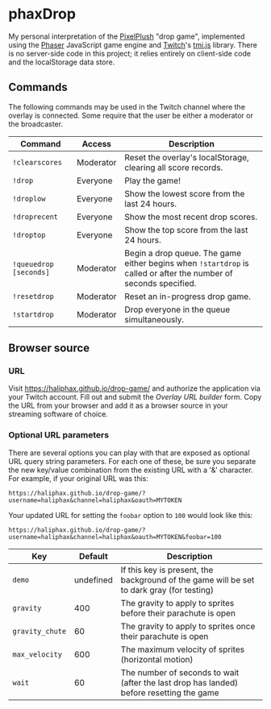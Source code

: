 # phaxDrop

My personal interpretation of the [PixelPlush] "drop game", implemented using
the [Phaser] JavaScript game engine and [Twitch]'s [tmi.js] library. There is
no server-side code in this project; it relies entirely on client-side code and
the localStorage data store.

## Commands

The following commands may be used in the Twitch channel where the overlay is
connected. Some require that the user be either a moderator or the broadcaster.

| Command | Access | Description |
|---------|--------|-------------|
| `!clearscores` | Moderator | Reset the overlay's localStorage, clearing all score records. |
| `!drop` | Everyone | Play the game! |
| `!droplow` | Everyone | Show the lowest score from the last 24 hours. |
| `!droprecent` | Everyone | Show the most recent drop scores. |
| `!droptop` | Everyone | Show the top score from the last 24 hours. |
| `!queuedrop [seconds]` | Moderator | Begin a drop queue. The game either begins when `!startdrop` is called or after the number of seconds specified. |
| `!resetdrop` | Moderator | Reset an in-progress drop game. |
| `!startdrop` | Moderator | Drop everyone in the queue simultaneously. |

## Browser source

### URL

Visit https://haliphax.github.io/drop-game/ and authorize the application via
your Twitch account. Fill out and submit the _Overlay URL builder_ form. Copy
the URL from your browser and add it as a browser source in your streaming
software of choice.

### Optional URL parameters

There are several options you can play with that are exposed as optional URL
query string parameters. For each one of these, be sure you separate the new
key/value combination from the existing URL with a '&' character. For example,
if your original URL was this:

`https://haliphax.github.io/drop-game/?username=haliphax&channel=haliphax&oauth=MYTOKEN`

Your updated URL for setting the `foobar` option to `100` would look like this:

`https://haliphax.github.io/drop-game/?username=haliphax&channel=haliphax&oauth=MYTOKEN&foobar=100`

| Key | Default | Description |
|-----|---------|-------------|
| `demo` | undefined | If this key is present, the background of the game will be set to dark gray (for testing) |
| `gravity` | 400 | The gravity to apply to sprites before their parachute is open |
| `gravity_chute` | 60 | The gravity to apply to sprites once their parachute is open |
| `max_velocity` | 600 | The maximum velocity of sprites (horizontal motion) |
| `wait` | 60 | The number of seconds to wait (after the last drop has landed) before resetting the game |


[Phaser]: https://phaser.io
[PixelPlush]: https://pixelplush.dev
[Twitch]: https://twitch.tv
[tmi.js]: https://tmijs.org
